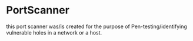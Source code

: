 # PortScanner
this port scanner was/is created for the purpose of Pen-testing/identifying vulnerable holes in a network or a host.

